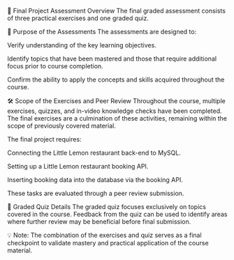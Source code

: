 📌 Final Project Assessment Overview
The final graded assessment consists of three practical exercises and one graded quiz.

🎯 Purpose of the Assessments
The assessments are designed to:

Verify understanding of the key learning objectives.

Identify topics that have been mastered and those that require additional focus prior to course completion.

Confirm the ability to apply the concepts and skills acquired throughout the course.

🛠 Scope of the Exercises and Peer Review
Throughout the course, multiple exercises, quizzes, and in-video knowledge checks have been completed.
The final exercises are a culmination of these activities, remaining within the scope of previously covered material.

The final project requires:

Connecting the Little Lemon restaurant back-end to MySQL.

Setting up a Little Lemon restaurant booking API.

Inserting booking data into the database via the booking API.

These tasks are evaluated through a peer review submission.

📝 Graded Quiz Details
The graded quiz focuses exclusively on topics covered in the course.
Feedback from the quiz can be used to identify areas where further review may be beneficial before final submission.

💡 Note: The combination of the exercises and quiz serves as a final checkpoint to validate mastery and practical application of the course material.
